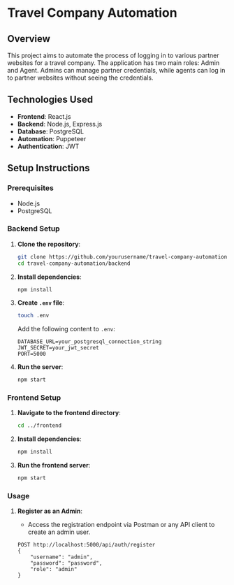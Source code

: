 # Travel Company Automation

## Overview
This project aims to automate the process of logging in to various partner websites for a travel company. The application has two main roles: Admin and Agent. Admins can manage partner credentials, while agents can log in to partner websites without seeing the credentials.

## Technologies Used
- **Frontend**: React.js
- **Backend**: Node.js, Express.js
- **Database**: PostgreSQL
- **Automation**: Puppeteer
- **Authentication**: JWT

## Setup Instructions

### Prerequisites
- Node.js
- PostgreSQL

### Backend Setup

1. **Clone the repository**:
    ```sh
    git clone https://github.com/yourusername/travel-company-automation.git
    cd travel-company-automation/backend
    ```

2. **Install dependencies**:
    ```sh
    npm install
    ```

3. **Create `.env` file**:
    ```sh
    touch .env
    ```

    Add the following content to `.env`:
    ```
    DATABASE_URL=your_postgresql_connection_string
    JWT_SECRET=your_jwt_secret
    PORT=5000
    ```

4. **Run the server**:
    ```sh
    npm start
    ```

### Frontend Setup

1. **Navigate to the frontend directory**:
    ```sh
    cd ../frontend
    ```

2. **Install dependencies**:
    ```sh
    npm install
    ```

3. **Run the frontend server**:
    ```sh
    npm start
    ```

### Usage

1. **Register as an Admin**:
    - Access the registration endpoint via Postman or any API client to create an admin user.

    ```http
    POST http://localhost:5000/api/auth/register
    {
        "username": "admin",
        "password": "password",
        "role": "admin"
    }
